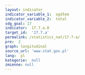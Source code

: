 ```yaml
---
layout: indicator
indicator_variable_1:  ogółem
indicator_variable_2:  total
sdg_goal: 17
indicator:  17.7.a.0
target_id:  '17.7.a'
permalink: /statistics_nat/17-7-a/
pre:  2
graph: longitudinal
source_url: 'www.stat.gov.pl'
lang:  pl
kategorie:  null
zmienne: null
---
```

